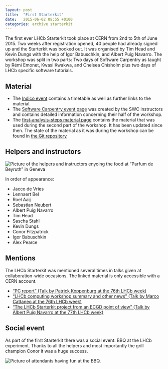 ```yaml
---
layout: post
title:  "First Starterkit"
date:   2015-06-02 08:55 +0100
categories: archive starterkit
---
```


The first ever LHCb Starterkit took place at CERN from 2nd to 5th of June 2015.
Two weeks after registration opened, 40 people had already signed up and the
Starterkit was booked out. It was organised by Tim Head and Kevin Dungs with
the help of Igor Babuschkin, and Albert Puig Navarro. The workshop was split in
two parts: Two days of Software Carpentry as taught by Rémi Emonet, Kwasi
Kwakwa, and Chelsea Chisholm plus two days of LHCb specific software tutorials.


## Material

 * The [Indico event](https://indico.cern.ch/event/376901/) contains a timetable as well as further links to the material.
 * The [Software Carpentry event page](http://twitwi.github.io/2015-06-02-cern-lhcb/) was created by the SWC instructors and contains detailed information concerning their half of the workshop.
 * The [first-analysis-steps material page](https://lhcb.github.io/first-analysis-steps/) contains the material that was used during the second part of the workshop. It has been updated since then. The state of the material as it was during the workshop can be found in [the Git repository](https://github.com/lhcb/first-analysis-steps/tree/6b20db95b4a87955e3ca3262867ba4e1ac66dbdf)


## Helpers and instructors

![Picture of the helpers and instructors enyoing the food at “Parfum de Beyruth” in Geneva]({{site.baseurl}}/img/2015-06/team.png)

In order of appearance: 

 * Jacco de Vries
 * Lennaert Bel
 * Roel Aaij
 * Sebastian Neubert
 * Albert Puig Navarro
 * Tim Head
 * Sascha Stahl
 * Kevin Dungs
 * Conor Fitzpatrick
 * Igor Babuschkin
 * Alex Pearce


## Mentions

The LHCb Starterkit was mentioned several times in talks given at
collaboration-wide occasions. The linked material is only accessible with a
CERN account.

 * [“PC report” (Talk by Patrick Koppenburg at the 76th LHCb week)](https://indico.cern.ch/event/395124/session/8/contribution/38/attachments/791353/1084752/Physics-150612LHCb.pdf)
 * [“LHCb computing workshop summary and other news” (Talk by Marco Cattaneo at the 76th LHCb week)](https://indico.cern.ch/event/395124/session/5/contribution/43/attachments/791347/1084744/LHCbWeek-20150610-WorkshopSummary.pdf)
 * [“The LHCb Starterkit project from an ECGD point of view” (Talk by Albert Puig Navarro at the 77th LHCb week)](https://indico.cern.ch/event/382495/session/18/contribution/32/3/attachments/1155407/1660808/2015-09-16_-_ECGD_Bologna.pdf)

## Social event

As part of the first Starterkit there was a social event: BBQ at the LHCb
experiment. Thanks to all the helpers and most importantly the grill champion
Conor it was a huge success.

![Picture of attendants having fun at the BBQ.]({{site.baseurl}}/img/2015-06/bbq.jpg)

